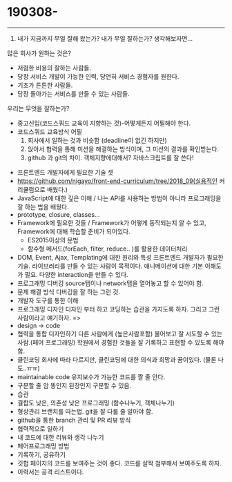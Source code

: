 # 190308-

---

1. 내가 지금까지 무얼 잘해 왔는가? 내가 무얼 잘하는가? 생각해보자면...

많은 회사가 원하는 것은?

* 저렴한 비용의 잘하는 사람들.
* 당장 서비스 개발이 가능한 인력, 당연히 서비스 경험자를 원한다.
* 기초가 튼튼한 사람들.
* 당장 돌아가는 서비스를 만들 수 있는 사람들.

우리는 무엇을 잘하는가?

* 중고신입(코드스쿼드 교육이 지향하는 것)-어떻게든지 어필해야 한다.
* 코드스쿼드 교육방식 어필
  1. 회사에서 일하는 것과 비슷함 (deadline이 없긴 하지만)
  2. 앉아서 협력을 통해 미션을 해결하는 방식이며, 그 미션의 결과를 확인받는다.
  3. github 과 git의 차이. 객체지향에대해서? 자바스크립트를 잘 쓴다!

- 프론트엔드 개발자에게 필요한 기술 셋
 - https://github.com/nigayo/front-end-curriculum/tree/2018_09(실용적인 커리큘럼으로 배웠다.)
- JavaScript에 대한 깊은 이해 / 나는 API를 사용하는 방법이 아니라 프로그래밍을 잘 하는 법을 배웠다.
 - prototype, closure,  classes...
 - Framework에 필요한 것들 / Framework가 어떻게 동작되는지 알 수 있고, Framework에 대해 학습할 준비가 되어있다.
   - ES2015이상의 문법
   - 함수형 메서드(forEach, filter, reduce.. )를 활용한 데이터처리
 - DOM, Event, Ajax, Templating에 대한 원리와 특성
   프론트엔드 개발자가 필요한 기술. 라이브러리를 만들 수 있는 사람이 목적이다. 애니메이션에 대한 기본 이해도가 필요. 다양한 interaction을 만들 수 있다.
- 프로그래밍 디버깅
  source탭이나 network탭을 열어놓고 할 수 있어야 함.
 - 문제 해결 방식
   디버깅을 잘 하는 그런 것.
 - 개발자 도구를 통한 이해
- 프로그래밍 디자인
  디자인 부터 하고 코딩하는 습관을 가지도록 하자. 그리고 그런 사람이라고 얘기하자. =>
 - design -> code
 - 협력을 통합 디자인하기
   다른 사람에게 (높은사람포함) 물어보고 잘 시도할 수 있는 사람.(페어 프로그래밍) 학원에서 경험한 것들을 잘 기록하고 표현할 수 있도록 해야 함.
- 클린코딩
  회사에 따라 다르지만, 클린코딩에 대한 의식과 희망과 꿈이있다. (물론 나도..ㅠㅠ)
 - maintainable code
   유지보수가 가능한 코드를 짤 줄 안다.
 - 구분할 줄 암
   똥인지 된장인지 구분할 수 있음.
 - 습관
 - 결합도 낮은, 의존성 낮은 프로그래밍 (함수나누기, 객체나누기)
- 형상관리
  브랜치를 따는법. git을 잘 다룰 줄 알아야 함.
 - github을 통한 branch 관리 및 PR 리뷰 방식
- 협력적으로 일하기
 - 내 코드에 대한 리뷰와 생각 나누기
 - 페어프로그래밍 방법
 - 기록하기, 공유하기
 - 깃헙 페이지의 코드를 보여주는 것이 좋다. 코드를 살짝 첨부해서 보여주도록 하자.
 - 이력서는 공격 리스트이다.

